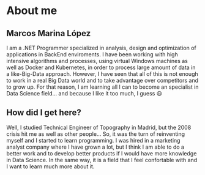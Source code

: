# About me

## Marcos Marina López
I am a .NET Programmer specialized in analysis, design and optimization of applications in BackEnd enviroments.
I have been working with high intensive algorithms and processes, using virtual Windows machines as well as Docker and Kubernetes, in order to process large amount of data in a like-Big-Data approach. However, I have seen that all of this is not enough to work in a real Big Data world and to take advantage over competitors and to grow up. For that reason, I am learning all I can to become an specialist in Data Science field... and because I like it too much, I guess :smiley:

## How did I get here?
Well, I studied Technical Engineer of Topography in Madrid, but the 2008 crisis hit me as well as other people... So, it was the turn of reinventing myself and I started to learn programming. I was hired in a marketing analyst company where I have grown a lot, but I think I am able to do a better work and to develop better products if I would have more knowledge in Data Science. In the same way, it is a field that I feel confortable with and I want to learn much more about it.

